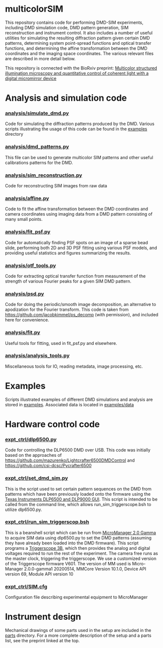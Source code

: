 # multicolorSIM
This repository contains code for performing DMD-SIM experiments, including DMD simulation code, DMD pattern generation, SIM reconstruction and
instrument control. It also includes a number of useful utilities for simulating the resulting diffraction 
pattern given certain DMD patterns, determining system point-spread functions and optical transfer functions, and 
determining the affine transformation between the DMD coordinates and the imaging space coordinates. The various 
relevant files are described in more detail below.
 
This repository is connected with the BioRxiv preprint: [Multicolor structured illumination microscopy and quantitative control of coherent light with a digital micromirror device](https://doi.org/10.1101/2020.07.27.223941 )

# Analysis and simulation code

### [analysis/simulate_dmd.py](analysis/simulate_dmd.py)
Code for simulating the diffraction patterns produced by the DMD. Various 
scripts illustrating the usage of this code can be found in the [examples](examples) directory

### [analysis/dmd_patterns.py](analysis/dmd_patterns.py)
This file can be used to generate multicolor SIM patterns and other useful calibrations
patterns for the DMD.

### [analysis/sim_reconstruction.py](analysis/sim_reconstruction.py)
Code for reconstructing SIM images from raw data

### [analysis/affine.py](analysis/affine.py)
Code to fit the affine transformation between the DMD coordinates and camera coordinates using imaging data from a DMD
pattern consisting of many small points.

### [analysis/fit_psf.py](analysis/fit_psf.py)
Code for automatically finding PSF spots on an image of a sparse bead slide, performing both 2D and 3D PSF fitting using
various PSF models, and providing useful statistics and figures summarizing the results.

### [analysis/otf_tools.py](analysis/otf_tools.py)
Code for extracting optical transfer function from measurement of the strength of various Fourier peaks for a given SIM DMD pattern.
 
### [analysis/psd.py](analysis/psd.py)
Code for doing the periodic/smooth image decomposition, an alternative to apodization for the Fourier transform. This code is taken from https://github.com/jacobkimmel/ps_decomp (with permission), and included here for convenience.

### [analysis/fit.py](analysis/fit.py)
Useful tools for fitting, used in fit_psf.py and elsewhere.

### [analysis/analysis_tools.py](analysis/analysis_tools.py)
Miscellaneous tools for IO, reading metadata, image processing, etc.

# Examples
Scripts illustrated examples of different DMD simulations and analysis are stored in [examples](examples). Associated 
data is located in [examples/data](examples/data)
  
# Hardware control code

### [expt_ctrl/dlp6500.py](expt_ctrl/dlp6500.py)
Code for controlling the DLP6500 DMD over USB. This code was initially based on the approaches 
of https://github.com/mazurenko/Lightcrafter6500DMDControl and https://github.com/csi-dcsc/Pycrafter6500 

### [expt_ctrl/set_dmd_sim.py](expt_ctrl/set_dmd_sim.py)
This is the script used to set certain pattern sequences on the DMD from patterns which
have been previously loaded onto the firmware using the [Texas Instruments DLP6500 and DLP9000
GUI](https://www.ti.com/tool/DLPC900REF-SW). This script is intended to be called from the command line, which allows run_sim_triggerscope.bsh
to utilize dlp6500.py.

### [expt_ctrl/run_sim_triggerscop.bsh](expt_ctrl/run_sim_triggerscop.bsh)
This is a beanshell script which can be run from [MicroManager 2.0 Gamma](https://micro-manager.org/wiki/Micro-Manager)
to acquire SIM data using dlp6500.py to set the DMD patterns (assuming they have already been loaded into the 
DMD firmware). This script programs a [Triggerscope 3B](https://arc.austinblanco.com/), which then provides the analog and 
digital voltages required to run the rest of the experiment. The camera free runs as the
master clock, triggering the triggerscope. We use a customized version of the Triggerscope firmware V601. The version of MM
used is Micro-Manager 2.0.0-gamma1 20200514, MMCore Version 10.1.0, Device API version 69, Module API version 10

### [expt_ctrl/SIM.cfg](expt_ctrl/SIM.cfg)
Configuration file describing experimental equipment to MicroManager
  
# Instrument design
Mechanical drawings of some parts used in the setup are included in the 
[parts](parts) directory. For a more complete description of the setup and
a parts list, see the preprint linked at the top.


